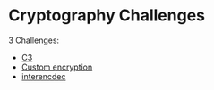 # Cryptography Challenges

3 Challenges:
- [C3](C3.md)
- [Custom encryption](Custom_encryption.md)
- [interencdec](interencdec.md)
